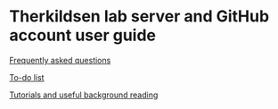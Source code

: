 # Therkildsen lab server and GitHub account user guide

[Frequently asked questions](https://github.com/therkildsen-lab/user-guide/blob/master/faq.md)

[To-do list](https://github.com/therkildsen-lab/user-guide/blob/master/to-dos.md)

[Tutorials and useful background reading](https://github.com/therkildsen-lab/user-guide/blob/master/tutorials.md)
